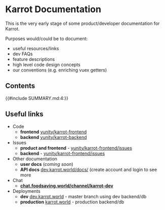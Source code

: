 # Karrot Documentation

This is the very early stage of some product/developer documentation for Karrot.

Purposes would/could be to document:
- useful resources/links
- dev FAQs
- feature descriptions
- high level code design concepts
- our conventions (e.g. enriching vuex getters)

## Contents

{{#include SUMMARY.md:4:}}

## Useful links

- Code
  - **frontend** [yunity/karrot-frontend](https://github.com/yunity/karrot-frontend)
  - **backend** [yunity/karrot-backend](https://github.com/yunity/karrot-backend)
- Issues
  - **product and frontend** - [yunity/karrot-frontend/issues](https://github.com/yunity/karrot-frontend/issues)
  - **backend** - [yunity/karrot-frontend/issues](https://github.com/yunity/karrot-frontend/issues)
- Other documentation
  - **user docs** (_coming soon_)
  - **API docs** [dev.karrot.world/docs/](https://dev.karrot.world/docs/) (create account and login to see more
- Chat
  - [**chat.foodsaving.world/channel/karrot-dev**](https://chat.foodsaving.world/channel/karrot-dev)
- Deployments
  - **dev** [dev.karrot.world](https://dev.karrot.world) - master branch using dev backend/db
  - **production** [karrot.world](https://karrot.world) -  production backend/db
